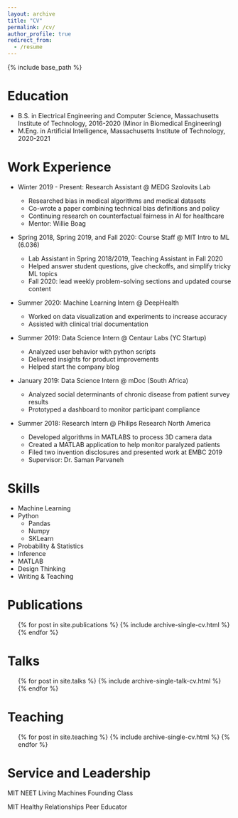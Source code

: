 ```yaml
---
layout: archive
title: "CV"
permalink: /cv/
author_profile: true
redirect_from:
  - /resume
---
```


{% include base_path %}

Education
======
* B.S. in Electrical Engineering and Computer Science, Massachusetts Institute of Technology, 2016-2020 (Minor in Biomedical Engineering)
* M.Eng. in Artificial Intelligence, Massachusetts Institute of Technology, 2020-2021

Work Experience
======
* Winter 2019 - Present: Research Assistant @ MEDG Szolovits Lab
  * Researched bias in medical algorithms and medical datasets
  * Co-wrote a paper combining technical bias definitions and policy
  * Continuing research on counterfactual fairness in AI for healthcare
  * Mentor: Willie Boag

* Spring 2018, Spring 2019, and Fall 2020: Course Staff @ MIT Intro to ML (6.036)
  * Lab Assistant in Spring 2018/2019, Teaching Assistant in Fall 2020
  * Helped answer student questions, give checkoffs, and simplify tricky ML topics
  * Fall 2020: lead weekly problem-solving sections and updated course content

* Summer 2020: Machine Learning Intern @ DeepHealth
  * Worked on data visualization and experiments to increase accuracy 
  * Assisted with clinical trial documentation


* Summer 2019: Data Science Intern @ Centaur Labs (YC Startup)
  * Analyzed user behavior with python scripts
  * Delivered insights for product improvements
  * Helped start the company blog


* January 2019: Data Science Intern @ mDoc (South Africa)
  * Analyzed social determinants of chronic disease from patient survey results
  * Prototyped a dashboard to monitor participant compliance


* Summer 2018: Research Intern @ Philips Research North America
  * Developed algorithms in MATLABS to process 3D camera data
  * Created a MATLAB application to help monitor paralyzed patients
  * Filed two invention disclosures and presented work at EMBC 2019
  * Supervisor: Dr. Saman Parvaneh
  
Skills
======
* Machine Learning
* Python
  * Pandas
  * Numpy
  * SKLearn
* Probability & Statistics
* Inference
* MATLAB
* Design Thinking
* Writing & Teaching

Publications
======
  <ul>{% for post in site.publications %}
    {% include archive-single-cv.html %}
  {% endfor %}</ul>
  
Talks
======
  <ul>{% for post in site.talks %}
    {% include archive-single-talk-cv.html %}
  {% endfor %}</ul>
  
Teaching
======
  <ul>{% for post in site.teaching %}
    {% include archive-single-cv.html %}
  {% endfor %}</ul>
  
Service and Leadership
======
MIT NEET Living Machines Founding Class

MIT Healthy Relationships Peer Educator 

<!-- Awards
======
Athena Pinnacle Scholar, MIT Sandbox Innovation Fellow,  Intel Science Talent Search Seminfinalist,  -->
